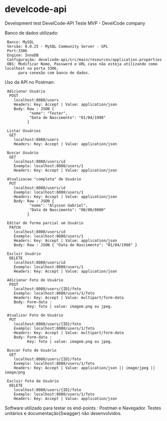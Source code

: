 # develcode-api
Development test DevelCode-API
Teste MVP - DevelCode company

Banco de dados utilizado:
   
     Banco: MySQL
     Versão: 8.0.25 - MySQL Community Server - GPL
     Port:3306
     Engine: InnoDB
     Configuração: develcode-api/src/main/resources/application.properties
     OBS: Modificar Nome, Password e URL caso não esteja utilizando como localhost na porta 3306,
          para conexão com banco de dados. 
   
Uso da API no Postman:

     Adicionar Usuário
      POST
        localhost:8080/users
        Headers: Key: Accept | Value: application/json
        Body: Raw : JSON { 
               "nome": "Tester",
               "Data de Nascimento": "01/04/1998"
              }
      
     Listar Usuários
      GET
        localhost:8080/users
        Headers: Key: Accept | Value: application/json
      
     Buscar Usuário
      GET
        localhost:8080/users/id
        Exemplo: localhost:8080/users/1
        Headers: Key: Accept | Value: application/json
      
     Atualizacao "completa" de Usuário
      PUT
        localhost:8080/users/id
        Exemplo: localhost:8080/users/1
        Headers: Key: Accept | Value: application/json
        Body: Raw : JSON { 
               "nome": "Alysson Gabriel",
               "Data de Nascimento": "00/00/0000"
              }
    
     Editar de forma parcial um Usuário
      PATCH
        localhost:8080/users/id
        Exemplo: localhost:8080/users/1
        Headers: Key: Accept | Value: application/json
        Body: Raw : JSON { "Data de Nascimento": "01/04/1998" }
        
     Excluir Usuário
      DELETE
        localhost:8080/users/id
        Exemplo: localhost:8080/users/1
        Headers: Key: Accept | Value: application/json
    
     Adicionar Foto de Usuário
      POST
        localhost:8080/users/{ID}/foto
        Exemplo: localhost:8080/users/1/foto
        Headers: Key: Accept | Value: multipart/form-data
        Body: Form-data :
              Key: foto | value: imagem.png ou jpeg.
           
     Atualizar Foto de Usuário
      PUT
        localhost:8080/users/{ID}/foto
        Exemplo: localhost:8080/users/1/foto
        Headers: Key: Accept | Value: multipart/form-data
        Body: Form-data :
              Key: foto | value: imagem.png ou jpeg.
            
     Buscar Foto de Usuário
      GET
        localhost:8080/users/{ID}/foto
        Exemplo: localhost:8080/users/1/foto
        Headers: Key: Accept | Value: application/json || image/jpeg || image/png
       
     Excluir Foto de Usuário
      DELETE
        localhost:8080/users/{ID}/foto
        Exemplo: localhost:8080/users/1/foto
        Headers: Key: Accept | Value: application/json      
      
Software utilizado para testar os end-points : Postman e Navegador.
Testes unitários e documentação(Swagger) não desenvolvidos.
